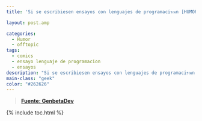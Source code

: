 ```yaml
---
title: 'Si se escribiesen ensayos con lenguajes de programaciรณn [HUMOR]'

layout: post.amp

categories:
  - Humor
  - offtopic
tags:
  - comics
  - ensayo lenguaje de programacion
  - ensayos
description: "Si se escribiesen ensayos con lenguajes de programaciรณn [HUMOR]"
main-class: "geek"
color: "#262626"
---
```

<figure>
<amp-img src="/assets/img/2012/06/AvpFizXCAAA3RXp1.jpg" alt="" title="AvpFizXCAAA3RXp" width="650px" height="1673px" />
</figure>

> **<a href="http://www.genbetadev.com/lenguajes-y-plataformas/si-escribiesemos-ensayos-con-lenguajes-de-programacion" target="_blank">Fuente: GenbetaDev</a>**

{% include toc.html %}
